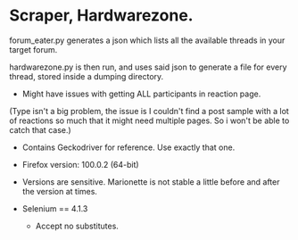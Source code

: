 # Scraper, Hardwarezone.

forum_eater.py generates a json which lists all the available threads in your target forum.

hardwarezone.py is then run, and uses said json to generate a file for every thread, stored inside a dumping directory.

- Might have issues with getting ALL participants in reaction page. 

(Type isn't a big problem, the issue is I couldn't find a post sample with a lot of reactions so much that it might need multiple pages. So i won't be able to catch that case.)

- Contains Geckodriver for reference. Use exactly that one.

- Firefox version: 100.0.2 (64-bit)

- Versions are sensitive. Marionette is not stable a little before and after the version at times.

- Selenium == 4.1.3  
    - Accept no substitutes.